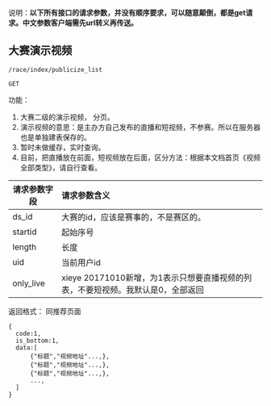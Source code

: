 说明：**以下所有接口的请求参数，并没有顺序要求，可以随意颠倒，都是get请求。中文参数客户端需先url转义再传送。**



## 大赛演示视频

~~~
/race/index/publicize_list
~~~
~~~
GET
~~~

功能：  

1. 大赛二级的演示视频， 分页。
1. 演示视频的意思：是主办方自己发布的直播和短视频，不参赛。所以在服务器也是单独建表保存的。
1. 暂时未做缓存，实时查询。
1. 目前，把直播放在前面，短视频放在后面，区分方法：根据本文档首页《视频全部类型》，请自行查看。

| 请求参数字段        | 请求参数含义  |
| -------- |:------|
|ds_id         |  大赛的id，应该是赛事的，不是赛区的。|
|startid       |  起始序号|
|length       |  长度|
|uid       |  当前用户id|
|only_live       |  xieye 20171010新增，为1表示只想要直播视频的列表，不要短视频。我默认是0，全部返回|



返回格式：  同推荐页面
~~~
{
  code:1,
  is_bottom:1,
  data:[
      {"标题","视频地址"...,},
      {"标题","视频地址"...,},
      {"标题","视频地址"...,},
      ...,
  ] 
}   
~~~












